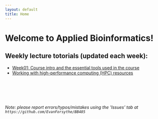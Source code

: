 ```yaml
---
layout: default
title: Home
---
```


# Welcome to Applied Bioinformatics!

## Weekly lecture totorials (updated each week):

- [Week01: Course intro and the essential tools used in the course](week01)
- [Working with high-performance computing (HPC) resources](week02)




<br />
<br />
<br />
<br />

*Note: please report errors/typos/mistakes using the 'Issues' tab at `https://github.com/EvanForsythe/BB485`*


